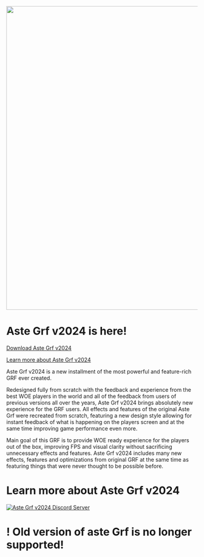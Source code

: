 
<p align="center">
  <img width="800px" src="https://cdn.discordapp.com/attachments/597435089449779212/1220967033999589446/astegrf2024-poster.png?ex=6610dd29&is=65fe6829&hm=ce531225a510058f7f4e67653ef8a1a2d19b37c132ec754874bc5d0faf21718b&">
</p>

# Aste Grf v2024 is here!

[Download Aste Grf v2024](https://asteanya.gumroad.com/l/astegrf2024)

[Learn more about Aste Grf v2024](https://discord.gg/S6JjKW7Rpn)

Aste Grf v2024 is a new installment of the most powerful and feature-rich GRF ever created.

Redesigned fully from scratch with the feedback and experience from the best WOE players in the world and all of the feedback from users of previous versions all over the years, Aste Grf v2024 brings absolutely new experience for the GRF users. All effects and features of the original Aste Grf were recreated from scratch, featuring a new design style allowing for instant feedback of what is happening on the players screen and at the same time improving game performance even more.

Main goal of this GRF is to provide WOE ready experience for the players out of the box, improving FPS and visual clarity without sacrificing unnecessary effects and features.
Aste Grf v2024 includes many new effects, features and optimizations from original GRF at the same time as featuring things that were never thought to be possible before.

# Learn more about Aste Grf v2024

[![Aste Grf v2024 Discord Server](https://discordapp.com/api/guilds/610091815236010015/widget.png?style=shield)](https://discord.gg/S6JjKW7Rpn)


# ! Old version of aste Grf is no longer supported!
